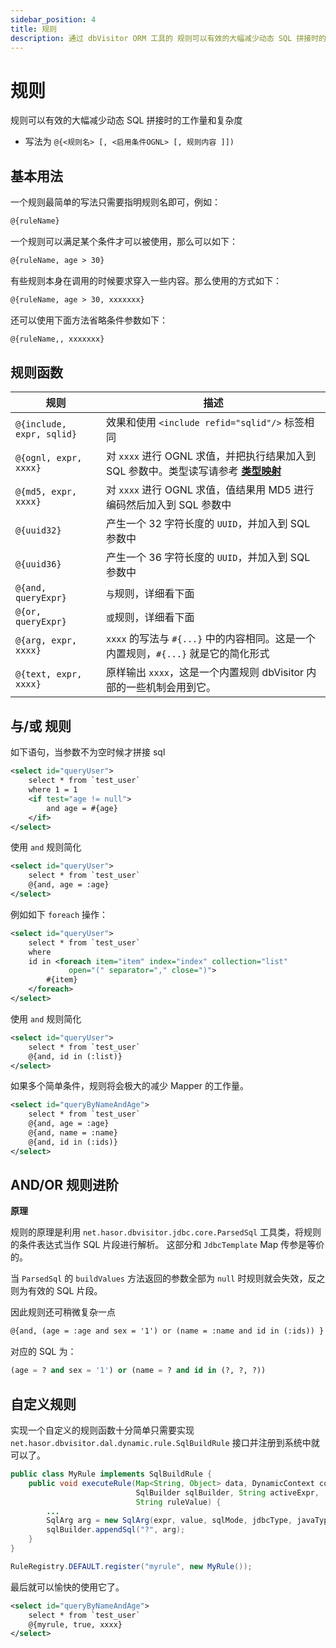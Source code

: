 ```yaml
---
sidebar_position: 4
title: 规则
description: 通过 dbVisitor ORM 工具的 规则可以有效的大幅减少动态 SQL 拼接时的工作量和复杂度。
---
```


# 规则

规则可以有效的大幅减少动态 SQL 拼接时的工作量和复杂度

- 写法为 `@{<规则名> [, <启用条件OGNL> [, 规则内容 ]])`

## 基本用法

一个规则最简单的写法只需要指明规则名即可，例如：

```xml
@{ruleName}
```

一个规则可以满足某个条件才可以被使用，那么可以如下：

```xml
@{ruleName, age > 30}
```

有些规则本身在调用的时候要求穿入一些内容。那么使用的方式如下：

```xml
@{ruleName, age > 30, xxxxxxx}
```

还可以使用下面方法省略条件参数如下：

```xml
@{ruleName,, xxxxxxx}
```

## 规则函数

| 规则                        | 描述                                                                                  |
|---------------------------|-------------------------------------------------------------------------------------|
| `@{include, expr, sqlid}` | 效果和使用 `<include refid="sqlid"/>` 标签相同                                               |
| `@{ognl, expr, xxxx}`     | 对 `xxxx` 进行 OGNL 求值，并把执行结果加入到 SQL 参数中。类型读写请参考 **[类型映射](../types/type-handlers.md)** |
| `@{md5, expr, xxxx}`      | 对 `xxxx` 进行 OGNL 求值，值结果用 MD5 进行编码然后加入到 SQL 参数中                                      |
| `@{uuid32}`               | 产生一个 32 字符长度的 `UUID`，并加入到 SQL 参数中                                                   |
| `@{uuid36}`               | 产生一个 36 字符长度的 `UUID`，并加入到 SQL 参数中                                                   |
| `@{and, queryExpr}`       | `与`规则，详细看下面                                                                         |
| `@{or, queryExpr}`        | `或`规则，详细看下面                                                                         |
| `@{arg, expr, xxxx}`      | `xxxx` 的写法与 `#{...}` 中的内容相同。这是一个内置规则，`#{...}` 就是它的简化形式                              |
| `@{text, expr, xxxx}`     | 原样输出 `xxxx`，这是一个内置规则 dbVisitor 内部的一些机制会用到它。                                         |

## 与/或 规则

如下语句，当参数不为空时候才拼接 sql

```xml
<select id="queryUser">
    select * from `test_user`
    where 1 = 1
    <if test="age != null">
        and age = #{age}
    </if>
</select>
```

使用 `and` 规则简化

```xml
<select id="queryUser">
    select * from `test_user`
    @{and, age = :age}
</select>
```

例如如下 `foreach` 操作：

```xml
<select id="queryUser">
    select * from `test_user`
    where
    id in <foreach item="item" index="index" collection="list"
             open="(" separator="," close=")">
        #{item}
    </foreach>
</select>
```

使用 `and` 规则简化

```xml
<select id="queryUser">
    select * from `test_user`
    @{and, id in (:list)}
</select>
```

如果多个简单条件，规则将会极大的减少 Mapper 的工作量。

```xml
<select id="queryByNameAndAge">
    select * from `test_user`
    @{and, age = :age}
    @{and, name = :name}
    @{and, id in (:ids)}
</select>
```

## AND/OR 规则进阶

**原理**

规则的原理是利用 `net.hasor.dbvisitor.jdbc.core.ParsedSql` 工具类，将规则的条件表达式当作 SQL 片段进行解析。
这部分和 `JdbcTemplate` Map 传参是等价的。

当 `ParsedSql` 的 `buildValues` 方法返回的参数全部为 `null` 时规则就会失效，反之则为有效的 SQL 片段。

因此规则还可稍微复杂一点

```xml
@{and, (age = :age and sex = '1') or (name = :name and id in (:ids)) }
```

对应的 SQL 为：

```sql
(age = ? and sex = '1') or (name = ? and id in (?, ?, ?))
```

## 自定义规则

实现一个自定义的规则函数十分简单只需要实现 `net.hasor.dbvisitor.dal.dynamic.rule.SqlBuildRule` 接口并注册到系统中就可以了。

```java
public class MyRule implements SqlBuildRule {
    public void executeRule(Map<String, Object> data, DynamicContext context, 
                            SqlBuilder sqlBuilder, String activeExpr, 
                            String ruleValue) {
        ...
        SqlArg arg = new SqlArg(expr, value, sqlMode, jdbcType, javaType, typeHandler);
        sqlBuilder.appendSql("?", arg);
    }
}
```

```java title='注册规则'
RuleRegistry.DEFAULT.register("myrule", new MyRule());
```

最后就可以愉快的使用它了。

```xml
<select id="queryByNameAndAge">
    select * from `test_user`
    @{myrule, true, xxxx}
</select>
```